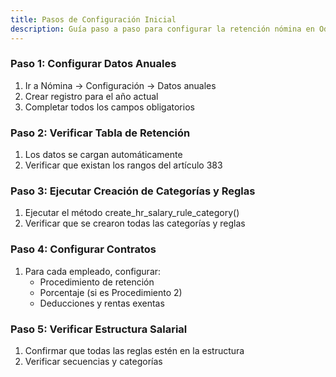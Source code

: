```yaml
---
title: Pasos de Configuración Inicial
description: Guía paso a paso para configurar la retención nómina en Odoo
---
```


### Paso 1: Configurar Datos Anuales
1. Ir a Nómina → Configuración → Datos anuales
2. Crear registro para el año actual
3. Completar todos los campos obligatorios
### Paso 2: Verificar Tabla de Retención
1. Los datos se cargan automáticamente
2. Verificar que existan los rangos del artículo 383
### Paso 3: Ejecutar Creación de Categorías y Reglas
1. Ejecutar el método create_hr_salary_rule_category()
2. Verificar que se crearon todas las categorías y reglas
### Paso 4: Configurar Contratos
1. Para cada empleado, configurar:
   - Procedimiento de retención
   - Porcentaje (si es Procedimiento 2)
   - Deducciones y rentas exentas
### Paso 5: Verificar Estructura Salarial
1. Confirmar que todas las reglas estén en la estructura
2. Verificar secuencias y categorías